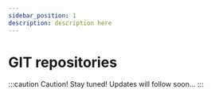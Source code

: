 ```yaml
---
sidebar_position: 1
description: description here
---
```


# GIT repositories

:::caution Caution!
Stay tuned! Updates will follow soon...
:::
